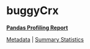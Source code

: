 # buggyCrx

[**Pandas Profiling Report**](https://epistasislab.github.io/pmlb/profile/buggyCrx.html)

[Metadata](metadata.yaml) | [Summary Statistics](summary_stats.tsv)

